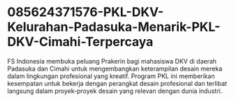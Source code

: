 # 085624371576-PKL-DKV-Kelurahan-Padasuka-Menarik-PKL-DKV-Cimahi-Terpercaya
FS Indonesia membuka peluang Prakerin bagi mahasiswa DKV di daerah Padasuka dan Cimahi untuk mengembangkan keterampilan desain mereka dalam lingkungan profesional yang kreatif. Program PKL ini memberikan kesempatan untuk bekerja dengan perangkat desain profesional dan terlibat langsung dalam proyek-proyek desain yang relevan dengan dunia industri.
